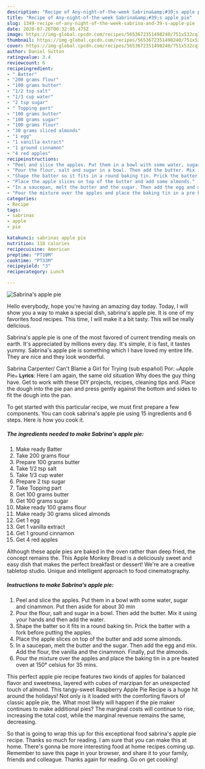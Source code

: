 ```yaml
---
description: "Recipe of Any-night-of-the-week Sabrina&amp;#39;s apple pie"
title: "Recipe of Any-night-of-the-week Sabrina&amp;#39;s apple pie"
slug: 1349-recipe-of-any-night-of-the-week-sabrina-and-39-s-apple-pie
date: 2020-07-26T00:32:05.475Z
image: https://img-global.cpcdn.com/recipes/5653672351498240/751x532cq70/sabrinas-apple-pie-recipe-main-photo.jpg
thumbnail: https://img-global.cpcdn.com/recipes/5653672351498240/751x532cq70/sabrinas-apple-pie-recipe-main-photo.jpg
cover: https://img-global.cpcdn.com/recipes/5653672351498240/751x532cq70/sabrinas-apple-pie-recipe-main-photo.jpg
author: Daniel Sutton
ratingvalue: 3.4
reviewcount: 6
recipeingredient:
- " Batter"
- "200 grams flour"
- "100 grams butter"
- "1/2 tsp salt"
- "1/3 cup water"
- "2 tsp sugar"
- " Topping part"
- "100 grams butter"
- "100 grams sugar"
- "100 grams flour"
- "30 grams sliced almonds"
- "1 egg"
- "1 vanilla extract"
- "1 ground cinnamon"
- "4 red apples"
recipeinstructions:
- "Peel and slice the apples. Put them in a bowl with some water, sugar and cinammon. Put then aside for about 30 min"
- "Pour the flour, salt and sugar in a bowl. Then add the butter. Mix it using your hands and then add the water."
- "Shape the batter so it fits in a round baking tin. Prick the batter with a fork before putting the apples."
- "Place the apple slices on top of the butter and add some almonds."
- "In a saucepan, melt the butter and the sugar. Then add the egg and mix. Add the flour, the vanilla and the cinammon. Finally, put the almonds."
- "Pour the mixture over the apples and place the baking tin in a pre heated oven at 150° celsius for 35 mins."
categories:
- Recipe
tags:
- sabrinas
- apple
- pie

katakunci: sabrinas apple pie 
nutrition: 118 calories
recipecuisine: American
preptime: "PT10M"
cooktime: "PT33M"
recipeyield: "3"
recipecategory: Lunch

---
```



![Sabrina&#39;s apple pie](https://img-global.cpcdn.com/recipes/5653672351498240/751x532cq70/sabrinas-apple-pie-recipe-main-photo.jpg)

Hello everybody, hope you're having an amazing day today. Today, I will show you a way to make a special dish, sabrina&#39;s apple pie. It is one of my favorites food recipes. This time, I will make it a bit tasty. This will be really delicious.

Sabrina&#39;s apple pie is one of the most favored of current trending meals on earth. It's appreciated by millions every day. It's simple, it is fast, it tastes yummy. Sabrina&#39;s apple pie is something which I have loved my entire life. They are nice and they look wonderful.

Sabrina Carpenter/ Can&#39;t Blame a Girl for Trying (sub español) Por: ๑Apple Pie๑ 𝗟𝘆𝗿𝗶𝗰𝘀: Here I am again, the same old situation Why does the guy thing have. Get to work with these DIY projects, recipes, cleaning tips and. Place the dough into the pie pan and press gently against the bottom and sides to fit the dough into the pan.


To get started with this particular recipe, we must first prepare a few components. You can cook sabrina&#39;s apple pie using 15 ingredients and 6 steps. Here is how you cook it.

<!--inarticleads1-->

##### The ingredients needed to make Sabrina&#39;s apple pie:

1. Make ready  Batter
1. Take 200 grams flour
1. Prepare 100 grams butter
1. Take 1/2 tsp salt
1. Take 1/3 cup water
1. Prepare 2 tsp sugar
1. Take  Topping part
1. Get 100 grams butter
1. Get 100 grams sugar
1. Make ready 100 grams flour
1. Make ready 30 grams sliced almonds
1. Get 1 egg
1. Get 1 vanilla extract
1. Get 1 ground cinnamon
1. Get 4 red apples


Although these apple pies are baked in the oven rather than deep fried, the concept remains the. This Apple Monkey Bread is a deliciously sweet and easy dish that makes the perfect breakfast or dessert! We&#39;re are a creative tabletop studio. Unique and intelligent approach to food cinematography. 

<!--inarticleads2-->

##### Instructions to make Sabrina&#39;s apple pie:

1. Peel and slice the apples. Put them in a bowl with some water, sugar and cinammon. Put then aside for about 30 min
1. Pour the flour, salt and sugar in a bowl. Then add the butter. Mix it using your hands and then add the water.
1. Shape the batter so it fits in a round baking tin. Prick the batter with a fork before putting the apples.
1. Place the apple slices on top of the butter and add some almonds.
1. In a saucepan, melt the butter and the sugar. Then add the egg and mix. Add the flour, the vanilla and the cinammon. Finally, put the almonds.
1. Pour the mixture over the apples and place the baking tin in a pre heated oven at 150° celsius for 35 mins.


This perfect apple pie recipe features two kinds of apples for balanced flavor and sweetness, layered with cubes of marzipan for an unexpected touch of almond. This tangy-sweet Raspberry Apple Pie Recipe is a huge hit around the holidays! Not only is it loaded with the comforting flavors of classic apple pie, the. What most likely will happen if the pie maker continues to make additional pies? The marginal costs will continue to rise, increasing the total cost, while the marginal revenue remains the same, decreasing. 

So that is going to wrap this up for this exceptional food sabrina&#39;s apple pie recipe. Thanks so much for reading. I am sure that you can make this at home. There's gonna be more interesting food at home recipes coming up. Remember to save this page in your browser, and share it to your family, friends and colleague. Thanks again for reading. Go on get cooking!
